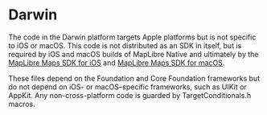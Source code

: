 # Darwin

The code in the Darwin platform targets Apple platforms but is not specific
to iOS or macOS. This code is not distributed as an SDK in itself, but is required
by iOS and macOS builds of MapLibre Native and ultimately by the
[MapLibre Maps SDK for iOS](https://github.com/track-asia-vn/trackasia-native/tree/main/platform/ios)
and [MapLibre Maps SDK for macOS](https://github.com/track-asia-vn/trackasia-native/tree/main/platform/macos).

These files depend on the Foundation and Core Foundation frameworks but do not
depend on iOS- or macOS–specific frameworks, such as UIKit or AppKit. Any
non-cross-platform code is guarded by TargetConditionals.h macros.
